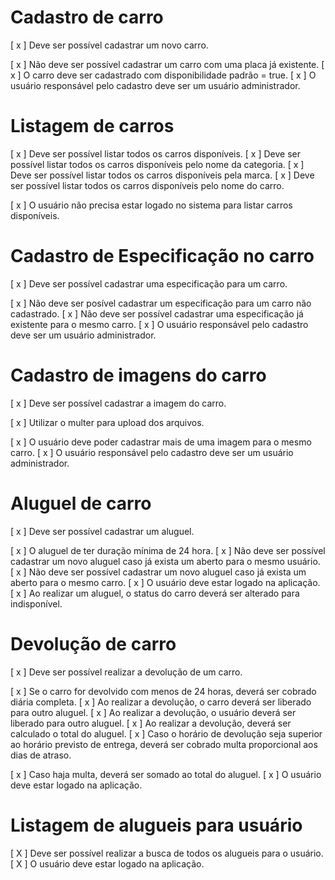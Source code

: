 # Cadastro de carro

[ x ] Deve ser possível cadastrar um novo carro.

[ x ] Não deve ser possível cadastrar um carro com uma placa já existente.
[ x ] O carro deve ser cadastrado com disponibilidade padrão = true.
[ x ] O usuário responsável pelo cadastro deve ser um usuário administrador.

# Listagem de carros

[ x ] Deve ser possível listar todos os carros disponíveis.
[ x ] Deve ser possível listar todos os carros disponíveis pelo nome da categoria.
[ x ] Deve ser possível listar todos os carros disponíveis pela marca.
[ x ] Deve ser possível listar todos os carros disponíveis pelo nome do carro.

[ x ] O usuário não precisa estar logado no sistema para listar carros disponíveis.

# Cadastro de Especificação no carro

[ x ] Deve ser possível cadastrar uma especificação para um carro.

[ x ] Não deve ser posível cadastrar um especificação para um carro não cadastrado.
[ x ] Não deve ser possível cadastrar uma especificação já existente para o mesmo carro.
[ x ] O usuário responsável pelo cadastro deve ser um usuário administrador.

# Cadastro de imagens do carro

[ x ] Deve ser possível cadastrar a imagem do carro.

[ x ] Utilizar o multer para upload dos arquivos.

[ x ] O usuário deve poder cadastrar mais de uma imagem para o mesmo carro.
[ x ] O usuário responsável pelo cadastro deve ser um usuário administrador.

# Aluguel de carro

[ x ] Deve ser possível cadastrar um aluguel.

[ x ] O aluguel de ter duração mínima de 24 hora.
[ x ] Não deve ser possível cadastrar um novo aluguel caso já exista um aberto para o mesmo usuário.
[ x ] Não deve ser possível cadastrar um novo aluguel caso já exista um aberto para o mesmo carro.
[ x ] O usuário deve estar logado na aplicação.
[ x ] Ao realizar um aluguel, o status do carro deverá ser alterado para indisponível.

# Devolução de carro

[ x ] Deve ser possível realizar a devolução de um carro.

[ x ] Se o carro for devolvido com menos de 24 horas, deverá ser cobrado diária completa.
[ x ] Ao realizar a devolução, o carro deverá ser liberado para outro aluguel.
[ x ] Ao realizar a devolução, o usuário deverá ser liberado para outro aluguel.
[ x ] Ao realizar a devolução, deverá ser calculado o total do aluguel.
[ x ] Caso o horário de devolução seja superior ao horário previsto de entrega, deverá ser cobrado multa proporcional aos dias de atraso.

[ x ] Caso haja multa, deverá ser somado ao total do aluguel.
[ x ] O usuário deve estar logado na aplicação.

# Listagem de alugueis para usuário

[ X ] Deve ser possível realizar a busca de todos os alugueis para o usuário.
[ X ] O usuário deve estar logado na aplicação.
